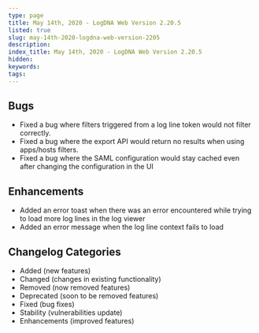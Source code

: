 ```yaml
---
type: page
title: May 14th, 2020 - LogDNA Web Version 2.20.5
listed: true
slug: may-14th-2020-logdna-web-version-2205
description: 
index_title: May 14th, 2020 - LogDNA Web Version 2.20.5
hidden: 
keywords: 
tags: 
---
```





## Bugs
* Fixed a bug where filters triggered from a log line token would not filter correctly.
* Fixed a bug where the export API would return no results when using apps/hosts filters.
* Fixed a bug where the SAML configuration would stay cached even after changing the configuration in the UI

## Enhancements
* Added an error toast when there was an error encountered while trying to load more log lines in the log viewer
* Added an error message when the log line context fails to load

## Changelog Categories
* Added (new features)
* Changed (changes in existing functionality)
* Removed (now removed features)
* Deprecated (soon to be removed features)
* Fixed (bug fixes)
* Stability (vulnerabilities update)
* Enhancements (improved features)

